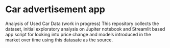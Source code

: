 # Car advertisement app
Analysis of Used Car Data (work in progress)
This repository collects the dataset, initial exploratory analysis on Jupiter notebook and Streamlit based app script for looking into price change and models introduced in the market over time using this datasate as the source.
